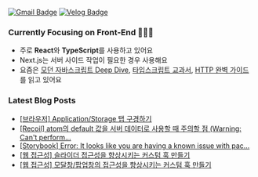 [![Gmail Badge](https://img.shields.io/badge/Gmail-d14836?style=flat-square&logo=Gmail&logoColor=white&link=mailto:eunjiodos@gmail.com)](mailto:eeunjiilee@gmail.com)
[![Velog Badge](http://img.shields.io/badge/-Blog-20c997?style=flat-square&logo=velog&logoColor=white&link=https://velog.io/@eunjios)](https://velog.io/@eunjios)

### Currently Focusing on Front-End 👩🏻‍💻
- 주로 **React**와 **TypeScript**를 사용하고 있어요
- Next.js는 서버 사이드 작업이 필요한 경우 사용해요
- 요즘은 [모던 자바스크립트 Deep Dive](https://www.notion.so/eunjidev/Deep-Dive-3c1a7a005d174a12a2db00de08d92c3e?pvs=4), [타입스크립트 교과서](https://eunjidev.notion.site/af266cd361024577b79d73af2d671c78?pvs=4), [HTTP 완벽 가이드](https://eunjidev.notion.site/HTTP-691e1525d41a4da69d9da2114b8c0e09?pvs=4) 를 읽고 있어요

### Latest Blog Posts
<!-- BLOG-POST-LIST:START -->
- [[브라우저] Application/Storage 탭 구경하기](https://velog.io/@eunjios/%EB%B8%8C%EB%9D%BC%EC%9A%B0%EC%A0%80-ApplicationStorage-%ED%83%AD-%EA%B5%AC%EA%B2%BD%ED%95%98%EA%B8%B0)
- [[Recoil] atom의 default 값을 서버 데이터로 사용할 때 주의할 점 &lpar;Warning: Can&#39;t perform...](https://velog.io/@eunjios/Recoil-atom%EC%9D%98-default-%EA%B0%92%EC%9D%84-%EC%84%9C%EB%B2%84-%EB%8D%B0%EC%9D%B4%ED%84%B0%EB%A1%9C-%EC%82%AC%EC%9A%A9%ED%95%A0-%EB%95%8C-%EC%A3%BC%EC%9D%98%ED%95%A0-%EC%A0%90-Warning-Cant-perform-a-React-state-update-on-a-component-that-hasnt-mounted-yet)
- [[Storybook] Error: It looks like you are having a known issue with pac...](https://velog.io/@eunjios/Storybook-Error-It-looks-like-you-are-having-a-known-issue-with-package-hoisting-%ED%95%B4%EA%B2%B0%ED%95%98%EB%8A%94-%EB%B2%95-Yarn-Berry-%EB%A1%9C-%EC%97%85%EA%B7%B8%EB%A0%88%EC%9D%B4%EB%93%9C)
- [[웹 접근성] 슬라이더 접근성을 향상시키는 커스텀 훅 만들기](https://velog.io/@eunjios/%EC%9B%B9-%EC%A0%91%EA%B7%BC%EC%84%B1-%EC%8A%AC%EB%9D%BC%EC%9D%B4%EB%8D%94-%EC%A0%91%EA%B7%BC%EC%84%B1%EC%9D%84-%ED%96%A5%EC%83%81%EC%8B%9C%ED%82%A4%EB%8A%94-%EC%BB%A4%EC%8A%A4%ED%85%80-%ED%9B%85-%EB%A7%8C%EB%93%A4%EA%B8%B0)
- [[웹 접근성] 모달창/팝업창의 접근성을 향상시키는 커스텀 훅 만들기](https://velog.io/@eunjios/%EC%9B%B9-%EC%A0%91%EA%B7%BC%EC%84%B1-%EA%B0%9C%EC%84%A0-%EA%B8%B0%EB%A1%9D)
<!-- BLOG-POST-LIST:END -->


